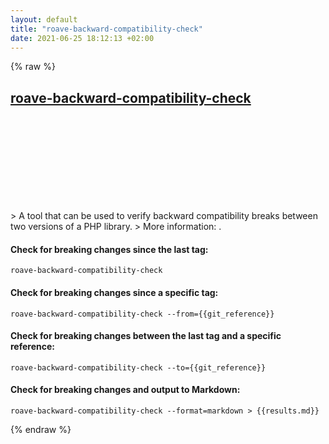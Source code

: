 ```yaml
---
layout: default
title: "roave-backward-compatibility-check"
date: 2021-06-25 18:12:13 +02:00
---
```

{% raw %}
<h2 id="roave-backward-compatibility-check">
  <a href="/en/common/roave-backward-compatibility-check.html">roave-backward-compatibility-check</a> <a href="#roave-backward-compatibility-check"><svg class="icon">
    <use href="/assets/images/unicode_sprite.svg#link" />
  </svg></a>
</h2>
> A tool that can be used to verify backward compatibility breaks between two versions of a PHP library.
> More information: <https://github.com/Roave/BackwardCompatibilityCheck>.

#### Check for breaking changes since the last tag:
```shell
roave-backward-compatibility-check
```
#### Check for breaking changes since a specific tag:
```shell
roave-backward-compatibility-check --from={{git_reference}}
```
#### Check for breaking changes between the last tag and a specific reference:
```shell
roave-backward-compatibility-check --to={{git_reference}}
```
#### Check for breaking changes and output to Markdown:
```shell
roave-backward-compatibility-check --format=markdown > {{results.md}}
```
{% endraw %}